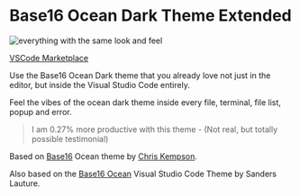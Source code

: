 # Base16 Ocean Dark Theme Extended #

![everything with the same look and feel](https://raw.githubusercontent.com/kleber-swf/vscode-ocean-dark-extended-theme/master/images/screenshot.png)

[VSCode Marketplace](https://marketplace.visualstudio.com/items?itemName=kleber-swf.ocean-dark-extended)

Use the Base16 Ocean Dark theme that you already love not just in the editor, but inside the Visual Studio Code entirely.

Feel the vibes of the ocean dark theme inside every file, terminal, file list, popup and error.

> I am 0.27% more productive with this theme - (Not real, but totally possible testimonial)

Based on [Base16](https://chriskempson.github.io/base16/) Ocean theme by [Chris Kempson](http://chriskempson.com).

Also based on the [Base16 Ocean](https://marketplace.visualstudio.com/items?itemName=golf1052.theme-base16-ocean) Visual Studio Code Theme by Sanders Lauture.